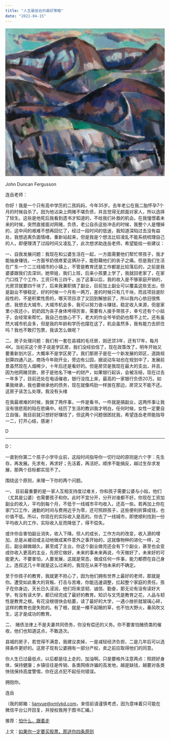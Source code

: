 ```yaml
---
title: "人生最低谷的最好策略"
date: "2021-04-15"
---
```


![连岳文章](images/连岳文章picture-16.jpg)

John Duncan Fergusson   

  

连岳老师：

  

你好！我是一个只有高中学历的二孩妈妈，今年35岁。去年老公在我二胎怀孕7个月的时候自杀了。因为他沾染上网赌不堪负债，并且觉得无颜面对家人，所以选择了轻生。这些是他死后我看到遗书才知道的，不给我们补救的机会。在我憧憬着未来的时候，突然直接面对网赌，负债，老公自杀这些冲击的时候，我整个人是懵掉的，这中间的艰难不想再回忆了，经过一段时间的低迷，我知道深陷过去没有益处，我想逃离负面情绪，重新站起来，但是我是个想法比较凌乱不能系统梳理自己的人，即便理清了过段时间又凌乱了，此次想求助连岳老师，希望能给一些建议：

  

一、自我发展问题：我现在和公婆生活在一起，一方面需要他们帮忙带孩子，我才能抽身赚钱，一方面爷奶很疼爱这俩孙子，能慰藉他们的丧子之痛。但是我们生活在广东一个二三线城市的小镇上，不管是教育还是工作都是比较落后的，之前是我婆婆跟我们去深圳，她带娃，我们上班，后来小孩要上学了，我就回老家了，在家门口找了个工作，工资只有三四千，出了这事以后，我的收入是不够家庭开销的，光房贷就要四千块了，后来我兼职搞了副业，目前加上副业可以覆盖这些支出，但是副业不够稳定，好的时候一个月有一两万，差的时候只有几千块，而且项目是阶段性的，不是积累性质的，哪天项目凉了又回到解放前了，所以我内心依旧很焦虑，我想去大城市，大城市机会多，我可以努力奋斗赚钱，稳定收入来源，但是家里小孩还小，奶奶因为丧子身体垮得厉害，需要有人接手带孩子，幸亏还有个小姑子，会经常来帮忙。我自己也放心不下，老大的作业爷爷奶奶也帮不上忙。还有虽然大城市机会多，但是我的年龄和学历也摆在这了，机会虽然多，我有能力去抓住吗？我也不敢打包票，我该怎么做呢？

  

二、房子处理问题：我们有一套在县城的毛坯房，刚还贷3年，还有17年，每月4K。当初买这个房子说是学区房，我们没经验信了，现在政策改了，明年开始又要重新划片区，大概率不是学区房了。我们那房子是在一个新发展的郊区，道路规划算四通八达，商场今年刚开业，旁边有公园，据说动车站也在规划中了，发展前景虽然现在人烟稀少，十年后还是看好的。但是房贷是我现在最大的支出，并且，因为他网赌贷款，房子是他名下唯一的财产，如果银行起诉，会被冻结，现在过去一年多了，目前还处在电话催收，银行没找上来，最高的一家银行负债20万。如果我继承，我也要继承他的债务，现在就像鸡肋一样放在那边，房贷又不能不还。这房子该怎么处理，我没有头绪

  

在我最艰难的时候，我做了两件事，一件是看书，一件就是搞副业，这两件事让我没有很悲观的陷在悲痛中。经历了生活的教训我才明白，任何时候，女性一定要自立自强，我目前就只想好好赚钱了，但这两个问题很困扰我，希望连岳老师能指导一二，打开心结，感谢！

  

D

  

* * *

  

D：

  

一直到你第二个孩子小学毕业前，这段时间指导你一切行动的原则是六个字：先生存，再发展。先求有，再求好；先活着，再活好。顺序不能搞反，越过生存求发展，那两个目标都实现不了。

  

围绕这个原则，来理一下你的两个问题。

  

一、 目前最重要的是一家人互相支持度过难关，你和孩子需要公婆与小姑，他们（尤其是公婆）也需要孩子和你。此时不宜分开，分开对谁都不好。你现在工资加副业的收入，平均到每个月，不低于一线城市平均收入，还高一些。若再加上你在家门口工作，通勤的时间与费用近乎为零，还可照顾孩子，这些便利折算成钱，也价值不低。所以，你现在的实际收入是高的。你去了一线城市，即使顺利找到一份平均收入的工作，实际收入反而降低了，得不偿失。

  

或许你会害怕副业消失，收入下降。但人的成长，工作方向的改变，收入源的增加，总是从被动或主动地做成某件意外之事开始的，这就像物种的进化一样，之后，副业越做越久，甚至成了主业。你这个副业做完还会有下个副业，甚至也会变成你收入更高的主业，先把它做好，未来的事未来再说，今天做好了，未来好的可能更大。不要害怕，人要发展，这就是常态，做成任何一件事，能力都攒在自己身上。连叔这几十年就是这么过来的，我现在从来不怕未来的不确定。

  

至于你孩子的教育，我就更不担心了，因为他们拥有世界上最好的老师，那就是你。遭受如此重大的背叛、打击与苦难，你能迅速调整，扛起整个家庭的责任。孩子在你身边，天长日久浸润，他们将来坚韧、诚信、勤奋，那无论有没有读好大学，有没有读大学，都已经完成了最好的教育。知识与文凭是教育之花，人品与韧性是教育之根。有花没根很快会枯萎，读了最好的大学，一遇小挫折就玻璃心碎，这样的教育也是失败的。有了根，就是一棵不起眼的草，也不怕大野火，春风吹又生，这才是成功的教育。

  

二、 赌债法律上不是夫妻共同债务，你没有偿还的义务。你不要害怕赌债类的催收，他们也知道这点，不敢造次。

  

县城的房子，若觉得不满意，我建议卖掉，一是减轻经济负担，二是几年后可以选择条件更好的。这房子现有公婆拥有一部分产权，卖之前应取得他们的同意。

  

你人生已过最低点，以后都是往上走的，加油啊。只是要格外注意两点：照顾好身体，保持健康；乡镇往往是传销、各类网络诈骗的高发地，越是缺钱，越要对各类快钱保持高度警惕，你在这点犯不起任何错误。

  

拥抱你。

  

连岳

  

（我的邮箱：lianyue@xmlykd.com，来信前请谨慎考虑，因为意味着只可能在微信平台公开回复，并授权我用于图书汇编。）

推荐：[怕什么，跟着走](http://mp.weixin.qq.com/s?__biz=MjM5NDU0Mjk2MQ==&mid=2651638402&idx=1&sn=f1e649d14208dafc260a566d70129c05&chksm=bd7e4e9c8a09c78a121595b304fe9379ac19e0f7baece36e4c95ad2bf68961f9653bf9db4c02&scene=21#wechat_redirect)  

上文：[如果你一定要买股票，那送你四条原则](http://mp.weixin.qq.com/s?__biz=MjM5NDU0Mjk2MQ==&mid=2651698220&idx=1&sn=83f38c1f887db785160809e65a57789d&chksm=bd7f30328a08b924a0284d3d948d88d175a1528b683a700eb292bc6f54d7e4c01fcdf19e32d6&scene=21#wechat_redirect)
